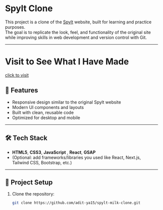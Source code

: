 # Spylt Clone

This project is a clone of the [Spylt](https://www.spylt.com/) website, built for learning and practice purposes.  
The goal is to replicate the look, feel, and functionality of the original site while improving skills in web development and version control with Git.

---
# Visit to See What I Have Made
[click to visit](spylt-milk-clone.netlify.app)

## 🚀 Features
- Responsive design similar to the original Spylt website  
- Modern UI components and layouts  
- Built with clean, reusable code  
- Optimized for desktop and mobile  

---

## 🛠️ Tech Stack
- **HTML5**, **CSS3**, **JavaScript** , **React**, **GSAP**
- (Optional: add frameworks/libraries you used like React, Next.js, Tailwind CSS, Bootstrap, etc.)  

---

## 📂 Project Setup

1. Clone the repository:
   ```bash
   git clone https://github.com/adit-ya15/spylt-milk-clone.git
